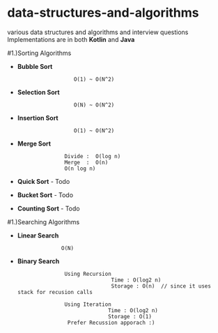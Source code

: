 # data-structures-and-algorithms
various data structures and algorithms and interview questions
Implementations are in both **Kotlin** and **Java**

#1.)Sorting Algorithms
- **Bubble Sort**     

                        O(1) ~ O(N^2)
- **Selection Sort**   

                        O(N) ~ O(N^2)
- **Insertion Sort**     
                        
                        O(1) ~ O(N^2)
- **Merge Sort**     
                     
                     Divide :  O(log n)
                     Merge  :  O(n) 
                     O(n log n) 
                     
- **Quick Sort**  - Todo

- **Bucket Sort**  - Todo 

- **Counting Sort**  - Todo
                     
#1.)Searching Algorithms

- **Linear Search**  

                    O(N)  
                    
- **Binary Search**  
                    
                     Using Recursion     
                                    Time : O(log2 n)
                                    Storage : O(n)  // since it uses stack for recusion calls
                                    
                     Using Iteration
                                   Time : O(log2 n)  
                                   Storage : O(1)
                      Prefer Recussion apporach :)                         
                       
